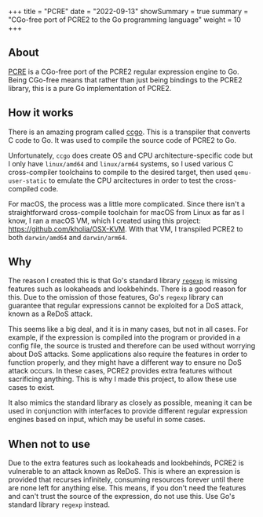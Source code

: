 +++
title = "PCRE"
date = "2022-09-13"
showSummary = true
summary = "CGo-free port of PCRE2 to the Go programming language"
weight = 10
+++

## About

[PCRE](https://gitea.arsenm.dev/Arsen6331/pcre) is a CGo-free port of the PCRE2 regular expression engine to Go. Being CGo-free means that rather than just being bindings to the PCRE2 library, this is a pure Go implementation of PCRE2.

## How it works

There is an amazing program called [ccgo](https://pkg.go.dev/modernc.org/ccgo/v3). This is a transpiler that converts C code to Go. It was used to compile the source code of PCRE2 to Go. 

Unfortunately, `ccgo` does create OS and CPU architecture-specific code but I only have `linux/amd64` and `linux/arm64` systems, so I used various C cross-compiler toolchains to compile to the desired target, then used `qemu-user-static` to emulate the CPU arcitectures in order to test the cross-compiled code.

For macOS, the process was a little more complicated. Since there isn't a straightforward cross-compile toolchain for macOS from Linux as far as I know, I ran a macOS VM, which I created using this project: https://github.com/kholia/OSX-KVM. With that VM, I transpiled PCRE2 to both `darwin/amd64` and `darwin/arm64`.

## Why

The reason I created this is that Go's standard library [`regexp`](https://pkg.go.dev/regexp) is missing features such as lookaheads and lookbehinds. There is a good reason for this. Due to the omission of those features, Go's `regexp` library can guarantee that regular expressions cannot be exploited for a DoS attack, known as a ReDoS attack.

This seems like a big deal, and it is in many cases, but not in all cases. For example, if the expression is compiled into the program or provided in a config file, the source is trusted and therefore can be used without worrying about DoS attacks. Some applications also require the features in order to function properly, and they might have a different way to ensure no DoS attack occurs. In these cases, PCRE2 provides extra features without sacrificing anything. This is why I made this project, to allow these use cases to exist.

It also mimics the standard library as closely as possible, meaning it can be used in conjunction with interfaces to provide different regular expression engines based on input, which may be useful in some cases.

## When not to use

Due to the extra features such as lookaheads and lookbehinds, PCRE2 is vulnerable to an attack known as ReDoS. This is where an expression is provided that recurses infinitely, consuming resources forever until there are none left for anything else. This means, if you don't need the features and can't trust the source of the expression, do not use this. Use Go's standard library `regexp` instead.